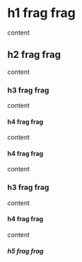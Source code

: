 # h1 frag frag

content

## h2 frag frag

content

### h3 frag frag

content

#### h4 frag frag

content

#### h4 frag frag

content

### h3 frag frag
content

#### h4 frag frag

content

##### h5 frag frag
